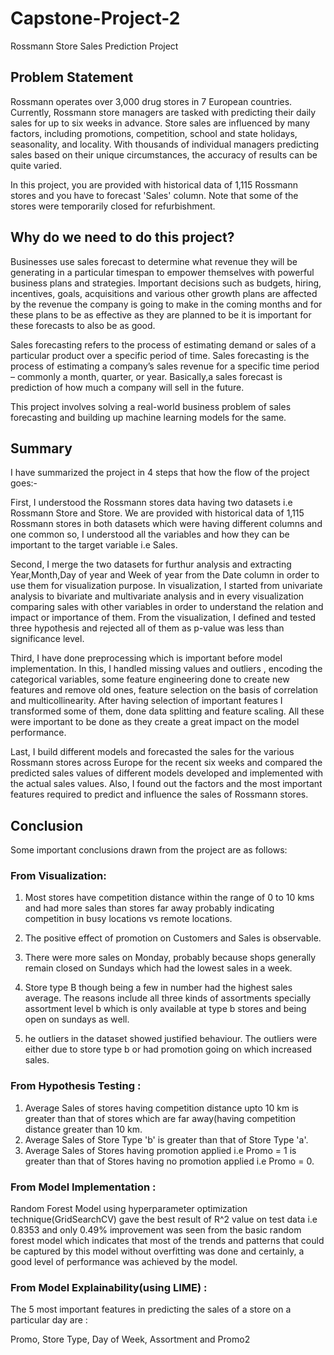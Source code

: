 # Capstone-Project-2
Rossmann Store Sales Prediction Project

## Problem Statement

Rossmann operates over 3,000 drug stores in 7 European countries. Currently, Rossmann store managers are tasked with predicting their daily sales for up to six weeks in advance. Store sales are influenced by many factors, including promotions, competition, school and state holidays, seasonality, and locality. With thousands of individual managers predicting sales based on their unique circumstances, the accuracy of results can be quite varied.

In this project, you are provided with historical data of 1,115 Rossmann stores and you have to forecast 'Sales' column. Note that some of the stores were temporarily closed for refurbishment.




## Why do we need to do this project?

Businesses use sales forecast to determine what revenue they will be generating in a particular timespan to empower themselves with powerful business plans and strategies. Important decisions such as budgets, hiring, incentives, goals, acquisitions and various other growth plans are affected by the revenue the company is going to make in the coming months and for these plans to be as effective as they are planned to be it is important for these forecasts to also be as good.

Sales forecasting refers to the process of estimating demand or sales of a particular product over a specific period of time. Sales forecasting is the process of estimating a company’s sales revenue for a specific time period – commonly a month, quarter, or year. Basically,a sales forecast is prediction of how much a company will sell in the future.

This project involves solving a real-world business problem of sales forecasting and building up machine learning models for the same.

## Summary

I have summarized the project in 4 steps that how the flow of the project goes:-

First, I understood the Rossmann stores data having two datasets i.e Rossmann Store and Store. We are provided with historical data of 1,115 Rossmann stores in both datasets which were having different columns and one common so, I understood all the variables and how they can be important to the target variable i.e Sales.

Second, I merge the two datasets for furthur analysis and extracting Year,Month,Day of year and Week of year from the Date column in order to use them for visualization purpose. In visualization, I started from univariate analysis to bivariate and multivariate analysis and in every visualization comparing sales with other variables in order to understand the relation and impact or importance of them. From the visualization, I defined and tested three hypothesis and rejected all of them as p-value was less than significance level.

Third, I have done preprocessing which is important before model implementation. In this, I handled missing values and outliers , encoding the categorical variables, some feature engineering done to create new features and remove old ones, feature selection on the basis of correlation and multicollinearity. After having selection of important features I transformed some of them, done data splitting and feature scaling. All these were important to be done as they create a great impact on the model performance.

Last, I build different models and forecasted the sales for the various Rossmann stores across Europe for the recent six weeks and compared the predicted sales values of different models developed and implemented with the actual sales values. Also, I found out the factors and the most important features required to predict and influence the sales of Rossmann stores.

## Conclusion

Some important conclusions drawn from the project are as follows:

### From Visualization:

1) Most stores have competition distance within the range of 0 to 10 kms and had more sales than stores far away probably indicating competition in busy locations vs remote locations.

2) The positive effect of promotion on Customers and Sales is observable.

3) There were more sales on Monday, probably because shops generally remain closed on Sundays which had the lowest sales in a week.

4) Store type B though being a few in number had the highest sales average. The reasons include all three kinds of assortments specially assortment level b which is only available at type b stores and being open on sundays as well.

5) he outliers in the dataset showed justified behaviour. The outliers were either due to store type b or had promotion going on which increased sales.

### From Hypothesis Testing :

1) Average Sales of stores having competition distance upto 10 km is greater than that of stores which are far away(having competition distance greater than 10 km.
2) Average Sales of Store Type 'b' is greater than that of Store Type 'a'.
3) Average Sales of Stores having promotion applied i.e Promo = 1 is greater than that of Stores having no promotion applied i.e Promo = 0.

### From Model Implementation :

Random Forest Model using hyperparameter optimization technique(GridSearchCV) gave the best result of R^2 value on test data i.e 0.8353 and only 0.49% improvement was seen from the basic random forest model which indicates that most of the trends and patterns that could be captured by this model without overfitting was done and certainly, a good level of performance was achieved by the model.

### From Model Explainability(using LIME) :

The 5 most important features in predicting the sales of a store on a particular day are :

Promo, Store Type, Day of Week, Assortment and Promo2
